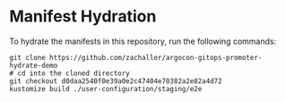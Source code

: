 # Manifest Hydration

To hydrate the manifests in this repository, run the following commands:

```shell
git clone https://github.com/zachaller/argocon-gitops-promoter-hydrate-demo
# cd into the cloned directory
git checkout d0daa2540f0e39a0e2c47404e70382a2e82a4d72
kustomize build ./user-configuration/staging/e2e
```
